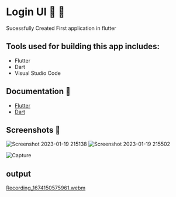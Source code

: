 # Login UI 📱 📱
Sucessfully Created First application in flutter
## Tools used for building this app includes:
- Flutter
- Dart
- Visual Studio Code

## Documentation 📱
- [Flutter](https://flutter.dev/?gclid=Cj0KCQiA8aOeBhCWARIsANRFrQHiLHzuwwnR_JsLSElFvK4MJWV4pjHN5NvufNR2EDZqVwWE9yrxsSUaAunoEALw_wcB&gclsrc=aw.ds)
- [Dart](https://dart.dev/)

## Screenshots 📱

![Screenshot 2023-01-19 215138](https://user-images.githubusercontent.com/108191093/213523065-e10dc616-7981-4e04-a614-e8d4e21bec26.png)
![Screenshot 2023-01-19 215502](https://user-images.githubusercontent.com/108191093/213523096-3ed07575-293d-4cfc-85c9-376579f80607.png)

![Capture](https://user-images.githubusercontent.com/108191093/213523545-27fde558-db35-4bd3-bd96-dbef9427ec1a.PNG)  
## output
[Recording_1674150575961.webm](https://user-images.githubusercontent.com/108191093/213526156-f13ee8fa-732c-4c0a-b923-2c95d55da968.webm)

